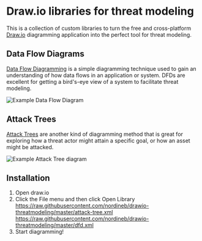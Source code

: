 # Draw.io libraries for threat modeling

This is a collection of custom libraries to turn the free and cross-platform [Draw.io] diagramming application into the perfect tool for threat modeling.

## Data Flow Diagrams

[Data Flow Diagramming] is a simple diagramming technique used to gain an understanding of how data flows in an application or system. DFDs are excellent for getting a bird's-eye view of a system to facilitate threat modeling.

![Example Data Flow Diagram](examples/dfd.png)

## Attack Trees

[Attack Trees] are another kind of diagramming method that is great for exploring how a threat actor might attain a specific goal, or how an asset might be attacked.

![Example Attack Tree diagram](examples/attacktree.png)

## Installation

1. Open draw.io 
2. Click the File menu and then click Open Library
   https://raw.githubusercontent.com/nordineb/drawio-threatmodeling/master/attack-tree.xml
   https://raw.githubusercontent.com/nordineb/drawio-threatmodeling/master/dfd.xml
6. Start diagramming!

[Draw.io]: https://www.draw.io/
[Data Flow Diagramming]: https://en.wikipedia.org/wiki/Data_flow_diagram
[Attack Trees]: https://en.wikipedia.org/wiki/Attack_tree
[Download]: https://about.draw.io/integrations/#integrations_offline

